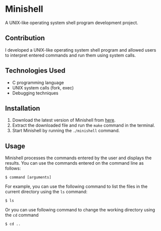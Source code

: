 # Minishell

A UNIX-like operating system shell program development project.

## Contribution

I developed a UNIX-like operating system shell program and allowed users to interpret entered
commands and run them using system calls.

## Technologies Used

* C programming language
* UNIX system calls (fork, exec)
* Debugging techniques

## Installation

1. Download the latest version of Minishell from [here](https://github.com/duhanayan/minishell).
2. Extract the downloaded file and run the `make` command in the terminal.
3. Start Minishell by running the `./minishell` command.

## Usage

Minishell processes the commands entered by the user and displays the results. You can use the commands entered on the command line as follows:

`$ command [arguments]`

For example, you can use the following command to list the files in the current directory using the `ls` command:

`$ ls`

Or you can use following command to change the working directory using the `cd` command

`$ cd ..`
